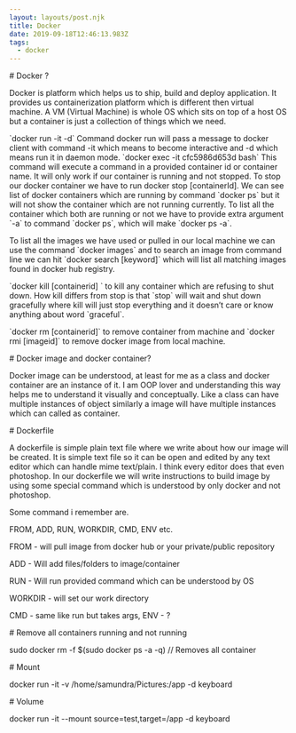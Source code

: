 ```yaml
---
layout: layouts/post.njk
title: Docker
date: 2019-09-18T12:46:13.983Z
tags:
  - docker
---
```

\# Docker ?

Docker is platform which helps us to ship, build and deploy application. It provides us containerization platform which is different then virtual machine. A VM (Virtual Machine) is whole OS which sits on top of a host OS but a container is just a collection of things which we need. 



\`docker run -it -d\` Command docker run will pass a message to docker client with command -it which means to become interactive and -d which means run it in daemon mode. \`docker exec -it cfc5986d653d bash\` This command will execute a command in a provided container id or container name. It will only work if our container is running and not stopped. To stop our docker container we have to run docker stop \[containerId]. We can see list of docker containers which are running by command \`docker ps\` but it will not show the container which are not running currently. To list all the container which both are running or not we have to provide extra argument \`-a\` to command \`docker ps\`, which will make \`docker ps -a\`.





 To list all the images we have used or pulled in our local machine we can use the command \`docker images\` and to search an image from command line we can hit \`docker search \[keyword]\` which will list all matching images found in docker hub registry.

\`docker kill \[containerid] \` to kill any container which are refusing to shut down. How kill differs from stop is that \`stop\` will wait and shut down gracefully where kill will just stop everything and it doesn’t care or know anything about word \`graceful\`.

\`docker rm \[containerid]\` to remove container from machine and \`docker rmi \[imageid]\` to remove docker image from local machine.



\# Docker image and docker container?

Docker image can be understood, at least for me as a class and docker container are an instance of it. I am OOP lover and understanding this way helps me to understand it visually and conceptually. Like a class can have multiple instances of object similarly a image will have multiple instances which can called as container.





\# Dockerfile

A dockerfile is simple plain text file where we write about how our image will be created. It is simple text file so it can be open and edited by any text editor which can handle mime text/plain. I think every editor does that even photoshop. In our dockerfile we will write instructions to build image by using some special command which is understood by only docker and not photoshop.

Some command i remember are.	

FROM, ADD, RUN, WORKDIR, CMD, ENV etc.

FROM  - will pull image from docker hub or your private/public repository

ADD - Will add files/folders to image/container

RUN - Will run provided command which can be understood by OS

WORKDIR -  will set our work directory

CMD - same like run but takes args, ENV - ?



\# Remove all containers running and not running 

sudo docker rm -f $(sudo docker ps -a -q)  // Removes all container





\# Mount

   docker run -it -v /home/samundra/Pictures:/app -d keyboard 



\# Volume

 docker run -it --mount source=test,target=/app -d keyboard
